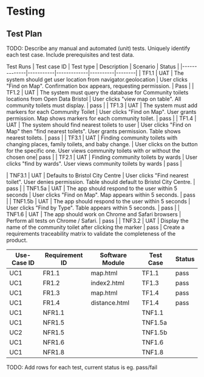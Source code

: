 # Testing

## Test Plan
TODO: Describe any manual and automated (unit) tests. Uniquely identify each test case. Include prerequisites and test data.

Test Runs
| Test case ID | Test type | Description | Scenario | Status |
|--------------|-----------|-------------|----------|--------|
| TF1.1        | UAT       | The system should get user location from navigator.geolocation | User clicks "Find on Map".
Confirmation box appears, requesting permission. | Pass  |
| TF1.2       | UAT       | The system must query the database for Community toilets locations from Open Data Bristol  | User clicks "view map on table". All community toilets must display. | pass  |
| TF1.3      | UAT       | The system must add markers for each Community Toilet | User clicks "Find on Map". User grants permission. Map shows markers for each community toilet. |  pass |
| TF1.4      | UAT       | The system should find nearest toilets to user | User clicks "Find on Map" then "find nearest toilets". User grants permission. Table shows nearest toilets. |  pass |
| TF3.1    | UAT       | Finding community toilets with changing places, family toilets, and baby change. | User clicks on the button for the specific one. User views community toilets with or without the chosen one|  pass |
| TF2.1   | UAT       | Finding community toilets by wards | User clicks "find by wards". User views community toilets by wards |  pass |

| TNF3.1    | UAT       | Defaults to Bristol City Centre | User clicks "Find nearest toilet". User denies permission. Table should default to Bristol City Centre. |  pass |
| TNF1.5a      | UAT       | The app should respond to the user within 5 seconds | User clicks "Find on Map". Map appears within 5 seconds. |  pass |
| TNF1.5b      | UAT       | The app should respond to the user within 5 seconds | User clicks "Find by Type". Table appears within 5 seconds. | pass  |
| TNF1.6       | UAT       | The app should work on Chrome and Safari browsers | Perform all tests on Chrome / Safari. |  pass  |
| TNF3.2      | UAT       |  Display the name of the community toilet after clicking the marker  |  pass |
Create a requirements traceability matrix to validate the completeness of the product.

| Use-Case ID | Requirement ID | Software Module| Test Case  | Status |
| ----------- | -------------- | -------------- |  --------- | ------ |
| UC1         | FR1.1          |   map.html     |  TF1.1     |    pass    |
| UC1         | FR1.2          |  index2.html   |  TF1.3     |      pass  |
| UC1         | FR1.3         |     map.html       |  TF1.4  |      pass  |
| UC1         | FR1.4         |  distance.html |  TF1.4     |   pass     |
| UC1         | NFR1.1         |                |  TNF1.1    |        |
| UC1         | NFR1.5         |                |  TNF1.5a   |        |
| UC2         | NFR1.5         |                |   TNF1.5b  |        |
| UC1         | NFR1.6         |                |  TNF1.6    |        |
| UC1         | NFR1.8         |                |  TNF1.8    |        |
TODO: Add rows for each test, current status is eg. pass/fail
